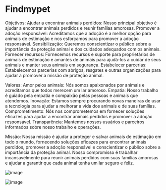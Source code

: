 # Findmypet

Objetivos:
Ajudar a encontrar animais perdidos: Nosso principal objetivo é ajudar a encontrar animais perdidos e reunir famílias amorosas.
Promover a adoção responsável: Acreditamos que a adoção é a melhor opção para animais de estimação e nos esforçamos para promover a adoção responsável.
Sensibilização: Queremos conscientizar o público sobre a importância da proteção animal e dos cuidados adequados com os animais.
Fornecer recursos: Fornecemos recursos e suporte para proprietários de animais de estimação e amantes de animais para ajudá-los a cuidar de seus animais e manter seus animais em segurança.
Estabelecer parcerias: Estabelecemos parcerias com abrigos, resgates e outras organizações para ajudar a promover a missão de proteção animal.

Valores:
Amor pelos animais: Nós somos apaixonados por animais e acreditamos que todos merecem um lar amoroso.
Empatia: Nosso trabalho é guiado pela empatia e compaixão pelas pessoas e animais que atendemos.
Inovação: Estamos sempre procurando novas maneiras de usar a tecnologia para ajudar a melhorar a vida dos animais e de suas famílias.
Comprometimento: Nós nos comprometemos em fornecer soluções eficazes para ajudar a encontrar animais perdidos e promover a adoção responsável.
Transparência: Mantemos nossos usuários e parceiros informados sobre nosso trabalho e operações.

Missão: Nossa missão é ajudar a proteger e salvar animais de estimação em todo o mundo, fornecendo soluções eficazes para encontrar animais perdidos, promover a adoção responsável e conscientizar o público sobre a importância da proteção animal. Nosso compromisso é trabalhar incansavelmente para reunir animais perdidos com suas famílias amorosas e ajudar a garantir que cada animal tenha um lar seguro e feliz.

![image](https://user-images.githubusercontent.com/15908424/223314932-fdb40270-fcaf-40f9-a3e5-599a52af529c.png)

![image](https://user-images.githubusercontent.com/15908424/223315045-307b6000-e281-454b-906e-a057b734102c.png)
